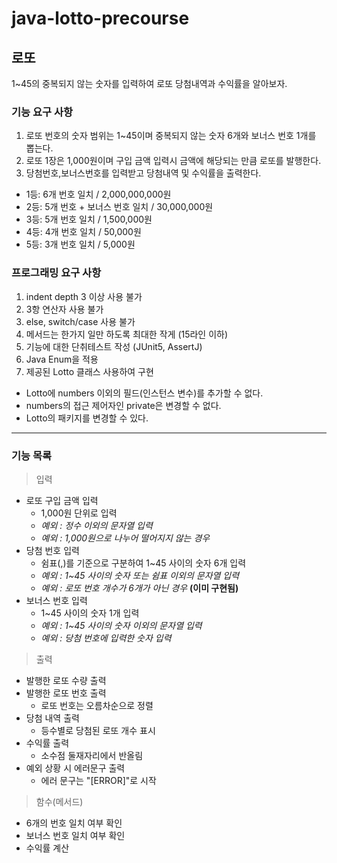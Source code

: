 # java-lotto-precourse   

## 로또   
1~45의 중복되지 않는 숫자를 입력하여 로또 당첨내역과 수익률을 알아보자.
### 기능 요구 사항
1. 로또 번호의 숫자 범위는 1~45이며 중복되지 않는 숫자 6개와 보너스 번호 1개를 뽑는다.   
2. 로또 1장은 1,000원이며 구입 금액 입력시 금액에 해당되는 만큼 로또를 발행한다.   
3. 당첨번호,보너스번호를 입력받고 당첨내역 및 수익률을 출력한다.   
* 1등: 6개 번호 일치 / 2,000,000,000원   
* 2등: 5개 번호 + 보너스 번호 일치 / 30,000,000원   
* 3등: 5개 번호 일치 / 1,500,000원   
* 4등: 4개 번호 일치 / 50,000원   
* 5등: 3개 번호 일치 / 5,000원   
### 프로그래밍 요구 사항
1. indent depth 3 이상 사용 불가
2. 3항 연산자 사용 불가
3. else, switch/case 사용 불가
4. 메서드는 한가지 일만 하도록 최대한 작게 (15라인 이하)
5. 기능에 대한 단취테스트 작성 (JUnit5, AssertJ)
6. Java Enum을 적용
7. 제공된 Lotto 클래스 사용하여 구현
* Lotto에 numbers 이외의 필드(인스턴스 변수)를 추가할 수 없다.
* numbers의 접근 제어자인 private은 변경할 수 없다.
* Lotto의 패키지를 변경할 수 있다.
***
### 기능 목록
> 입력
* 로또 구입 금액 입력
  - 1,000원 단위로 입력
  - _예외 : 정수 이외의 문자열 입력_
  - _예외 : 1,000원으로 나누어 떨어지지 않는 경우_
* 당첨 번호 입력
  - 쉼표(,)를 기준으로 구분하여 1~45 사이의 숫자 6개 입력
  - _예외 : 1~45 사이의 숫자 또는 쉼표 이외의 문자열 입력_
  - _예외 : 로또 번호 개수가 6개가 아닌 경우_ **(이미 구현됨)**
* 보너스 번호 입력
  - 1~45 사이의 숫자 1개 입력
  - _예외 : 1~45 사이의 숫자 이외의 문자열 입력_
  - _예외 : 당첨 번호에 입력한 숫자 입력_
> 출력
* 발행한 로또 수량 출력
* 발행한 로또 번호 출력
  - 로또 번호는 오름차순으로 정렬
* 당첨 내역 출력
  - 등수별로 당첨된 로또 개수 표시
* 수익률 출력
  - 소수점 둘재자리에서 반올림
* 예외 상황 시 에러문구 출력
  - 에러 문구는 "[ERROR]"로 시작
> 함수(메서드)
* 6개의 번호 일치 여부 확인
* 보너스 번호 일치 여부 확인
* 수익률 계산
